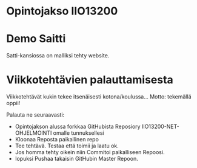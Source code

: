 Opintojakso IIO13200 
======

Demo Saitti
=====
Satti-kansiossa on malliksi tehty website.

Viikkotehtävien palauttamisesta
====
Viikkotehtävät kukin tekee itsenäisesti kotona/koulussa... Motto: tekemällä oppii!
   
Palauta ne seuraavasti:
- Opintojakson alussa forkkaa GitHubista Reposiory IIO13200-NET-OHJELMOINTI omalle tunnuksellesi
- Kloonaa Reposta paikallinen repo
- Tee tehtävä. Testaa että toimii ja laatu ok.
- Jos homma tehty oikein niin Commitoi paikalliseen Repoosi.
-  lopuksi Pushaa takaisin GitHubin Master Repoon.

